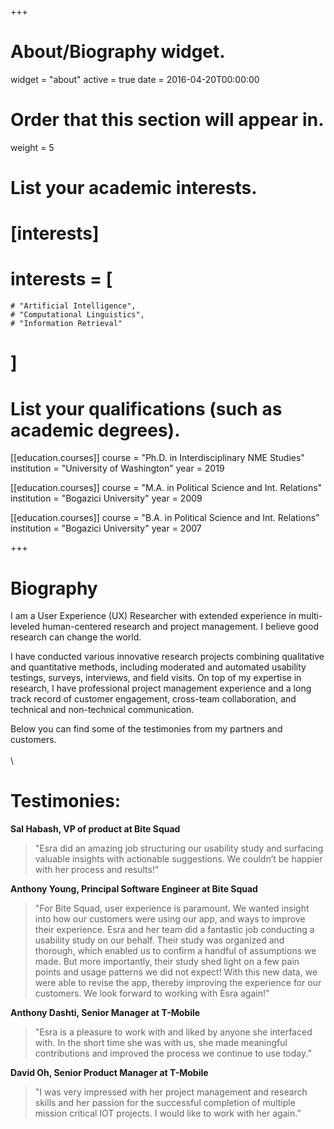 +++
# About/Biography widget.
widget = "about"
active = true
date = 2016-04-20T00:00:00

# Order that this section will appear in.
weight = 5

# List your academic interests.
# [interests]
#   interests = [
    # "Artificial Intelligence",
    # "Computational Linguistics",
    # "Information Retrieval"
  # ]

# List your qualifications (such as academic degrees).
[[education.courses]]
  course = "Ph.D. in Interdisciplinary NME Studies"
  institution = "University of Washington"
  year = 2019

[[education.courses]]
  course = "M.A. in Political Science and Int. Relations"
  institution = "Bogazici University"
  year = 2009

[[education.courses]]
  course = "B.A. in Political Science and Int. Relations"
  institution = "Bogazici University"
  year = 2007
 
+++

# Biography

I am a User Experience (UX) Researcher with extended experience in multi-leveled human-centered research and project management. I believe good research can change the world. 

I have conducted various innovative research projects combining qualitative and quantitative methods, including moderated and automated usability testings, surveys, interviews, and field visits. On top of my expertise in research, I have professional project management experience and a long track record of customer engagement, cross-team collaboration, and technical and non-technical communication. 

Below you can find some of the testimonies from my partners and customers.
\
\
\
# Testimonies:

**Sal Habash, VP of product at Bite Squad** 

> "Esra did an amazing job structuring our usability study and surfacing valuable insights with actionable suggestions. We couldn’t be happier with her process and results!"

**Anthony Young, Principal Software Engineer at Bite Squad** 

> "For Bite Squad, user experience is paramount. We wanted insight into how our customers were using our app, and ways to improve their experience. Esra and her team did a fantastic job conducting a usability study on our behalf. Their study was organized and thorough, which enabled us to confirm a handful of assumptions we made. But more importantly, their study shed light on a few pain points and usage patterns we did not expect! With this new data, we were able to revise the app, thereby improving the experience for our customers. We look forward to working with Esra again!"

**Anthony Dashti, Senior Manager at T-Mobile** 

> "Esra is a pleasure to work with and liked by anyone she interfaced with. In the short time she was with us, she made meaningful contributions and improved the process we continue to use today.” 

**David Oh, Senior Product Manager at T-Mobile** 

> "I was very impressed with her project management and research skills and her passion for the successful completion of multiple mission critical IOT projects. I would like to work with her again.”